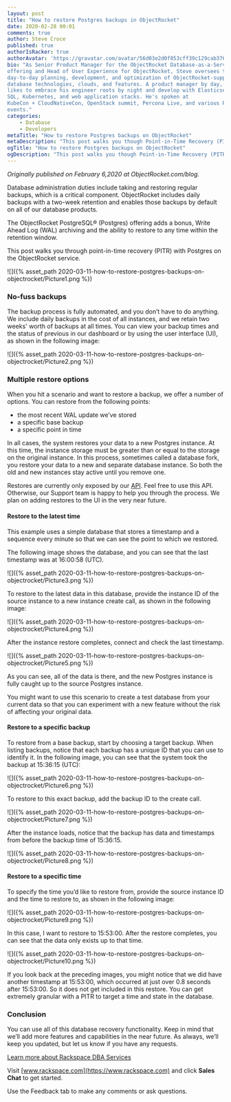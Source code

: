 ```yaml
---
layout: post
title: "How to restore Postgres backups in ObjectRocket"
date: 2020-02-28 00:01
comments: true
author: Steve Croce
published: true
authorIsRacker: true
authorAvatar: 'https://gravatar.com/avatar/56d03e2d0f853cff39c129cab3761d49'
bio: "As Senior Product Manager for the ObjectRocket Database-as-a-Service
offering and Head of User Experience for ObjectRocket, Steve oversees the
day-to-day planning, development, and optimization of ObjectRocket-supported
database technologies, clouds, and features. A product manager by day, he still
likes to embrace his engineer roots by night and develop with Elasticsearch,
SQL, Kubernetes, and web application stacks. He's spoken at
KubeCon + CloudNativeCon, OpenStack summit, Percona Live, and various Rackspace
events."
categories:
    - Database
    - Developers
metaTitle: "How to restore Postgres backups on ObjectRocket"
metaDescription: "This post walks you though Point-in-Time Recovery (PITR) of Postgres on the ObjectRocket service."
ogTitle: "How to restore Postgres backups on ObjectRocket"
ogDescription: "This post walks you though Point-in-Time Recovery (PITR) of Postgres on the ObjectRocket service."
---
```


*Originally published on February 6,2020 at ObjectRocket.com/blog.*

Database administration duties include taking and restoring regular backups,
which is a critical component. ObjectRocket includes daily backups with a two-week
retention and enables those backups by default on all of our database products.

The ObjectRocket PostgreSQL&reg; (Postgres) offering adds a bonus, Write Ahead Log
(WAL) archiving and the ability to restore to any time within the retention window.

This post walks you through point-in-time recovery (PITR) with Postgres on the
ObjectRocket service.

<!-- more -->

![]({% asset_path 2020-03-11-how-to-restore-postgres-backups-on-objectrocket/Picture1.png %})

### No-fuss backups

The backup process is fully automated, and you don’t have to do anything. We
include daily backups in the cost of all instances, and we retain two weeks'
worth of backups at all times. You can view your backup times and the status of
previous in our dashboard or by using the user interface (UI), as shown in the
following image:

![]({% asset_path 2020-03-11-how-to-restore-postgres-backups-on-objectrocket/Picture2.png %})

### Multiple restore options

When you hit a scenario and want to restore a backup, we offer a number of
options. You can restore from the following points:

- the most recent WAL update we’ve stored
- a specific base backup
- a specific point in time

In all cases, the system restores your data to a new Postgres instance. At
this time, the instance storage must be greater than or equal to the storage on
the original instance. In this process, sometimes called a database fork, you
restore your data to a new and separate database instance. So both the old and
new instances stay active until you remove one.

Restores are currently only exposed by our
[API](https://docs.api.objectrocket.cloud/?__hstc=227540674.02efb364c84d59f26454a496608371d4.1580831896062.1582314791306.1583850805279.4&__hssc=227540674.1.1583850805279&__hsfp=197097889#restore-a-postgresql-instance-from-backup).
Feel free to use this API. Otherwise, our Support team is happy to help
you through the process. We plan on adding restores to the UI in the very near
future.

#### Restore to the latest time

This example uses a simple database that stores a timestamp and a sequence every
minute so that we can see the point to which we restored.

The following image shows the database, and you can see that the last timestamp
was at 16:00:58 (UTC).

![]({% asset_path 2020-03-11-how-to-restore-postgres-backups-on-objectrocket/Picture3.png %})

To restore to the latest data in this database, provide the instance ID of the
source instance to a new instance create call, as shown in the following image:

![]({% asset_path 2020-03-11-how-to-restore-postgres-backups-on-objectrocket/Picture4.png %})

After the instance restore completes, connect and check the last timestamp.

![]({% asset_path 2020-03-11-how-to-restore-postgres-backups-on-objectrocket/Picture5.png %})

As you can see, all of the data is there, and the new Postgres instance is fully
caught up to the source Postgres instance.

You might want to use this scenario to create a test database from your current
data so that you can experiment with a new feature without the risk of affecting
your original data.

#### Restore to a specific backup

To restore from a base backup, start by choosing a target backup. When listing
backups, notice that each backup has a unique ID that you can use to identify
it. In the following image, you can see that the system took the backup at
15:36:15 (UTC):

![]({% asset_path 2020-03-11-how-to-restore-postgres-backups-on-objectrocket/Picture6.png %})

To restore to this exact backup, add the backup ID to the create call.

![]({% asset_path 2020-03-11-how-to-restore-postgres-backups-on-objectrocket/Picture7.png %})

After the instance loads, notice that the backup has data and timestamps from
before the backup time of 15:36:15.

![]({% asset_path 2020-03-11-how-to-restore-postgres-backups-on-objectrocket/Picture8.png %})

#### Restore to a specific time

To specify the time you’d like to restore from, provide the source instance ID
and the time to restore to, as shown in the following image:

![]({% asset_path 2020-03-11-how-to-restore-postgres-backups-on-objectrocket/Picture9.png %})

In this case, I want to restore to 15:53:00. After the restore completes, you
can see that the data only exists up to that time.

![]({% asset_path 2020-03-11-how-to-restore-postgres-backups-on-objectrocket/Picture10.png %})

If you look back at the preceding images, you might notice that we did have
another timestamp at 15:53:00, which occurred at just over 0.8 seconds
after 15:53:00. So it does not get included in this restore. You can get
extremely granular with a PITR to target a time and state in the database.

### Conclusion

You can use all of this database recovery functionality. Keep in mind that we’ll
add more features and capabilities in the near future. As always, we’ll keep you
updated, but let us know if you have any requests.

<a class="cta blue" id="cta" href="https://www.rackspace.com/data/dba-services">Learn more about Rackspace DBA Services</a>

Visit [www.rackspace.com](https://www.rackspace.com) and click **Sales Chat**
to get started.

Use the Feedback tab to make any comments or ask questions.

